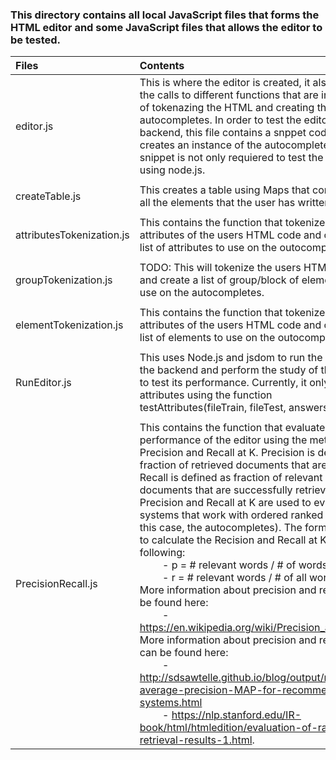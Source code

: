 ### This directory contains all local JavaScript files that forms the HTML editor and some JavaScript files that allows the editor to be tested.
	   

|Files      					 						|Contents
|:------------------------------------------------------|:------------------------------------------------------------------|
|editor.js 												| This is where the editor is created, it also makes the calls to different functions that are incharge of tokenazing the HTML and creating the autocompletes. In order to test the editor in the backend, this file contains a snppet code that creates an instance of the autocomplete. This snippet is not only requiered to test the editor using node.js.
|														|								     								|
|createTable.js 										| This creates a table using Maps that contains all all the elements that the user has written.
|														|								     								|
|attributesTokenization.js  							| This contains the function that tokenizes the attributes of the users HTML code and creates a list of attributes to use on the outocompletes.
|														|								     								|
|groupTokenization.js 									| TODO: This will tokenize the users HTML code and create a list of group/block of elements to use on the autocompletes.
|														|								     								|
|elementTokenization.js  								| This contains the function that tokenizes the attributes of the users HTML code and creates a list of elements to use on the outocompletes.
|														|								     								|
|RunEditor.js 											| This uses Node.js and jsdom to run the editor on the backend and perform the study of the editor to test its performance. Currently, it only test attributes using the function testAttributes(fileTrain, fileTest, answers, dom).
|								     					|																	|
|PrecisionRecall.js  									| This contains the function that evaluates the performance of the editor using the metric Precision and Recall at K. Precision is defined as fraction of retrieved documents that are relevant, Recall is defined as fraction of relevant documents that are successfully retrieved. Precision and Recall at K are used to evaluate systems that work with ordered ranked items (in this case, the autocompletes). The formula used to calculate the Recision and Recall at K are the following: <br />&emsp;&emsp; - p = # relevant words / # of words up to k <br />&emsp;&emsp; - r = # relevant words / # of all words <br />More information about precision and recall can be found here:<br />&emsp;&emsp; - https://en.wikipedia.org/wiki/Precision_and_recall <br />More information about precision and recall at K can be found here:<br />&emsp;&emsp; - http://sdsawtelle.github.io/blog/output/mean-average-precision-MAP-for-recommender-systems.html <br />&emsp;&emsp; - https://nlp.stanford.edu/IR-book/html/htmledition/evaluation-of-ranked-retrieval-results-1.html.

